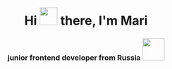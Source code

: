 <h1 align="center">Hi <img src="https://cs8.pikabu.ru/post_img/2017/07/09/10/1499616997170124762.gif](https://github.com/blackcater/blackcater/raw/main/images/Hi.gif)" height="40"/> there, I'm Mari </h1>
 

<h3 align="center">junior frontend developer from Russia <img src="https://cs8.pikabu.ru/post_img/2017/07/09/10/1499616997170124762.gif" height="50"/></h3>



